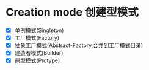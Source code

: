 # Creation mode 创建型模式

* [x] 单例模式(Singleton)
* [x] 工厂模式(Factory)
* [x] 抽象工厂模式(Abstract-Factory,合并到工厂模式目录)
* [x] 建造者模式(Builder)
* [x] 原型模式(Protype)